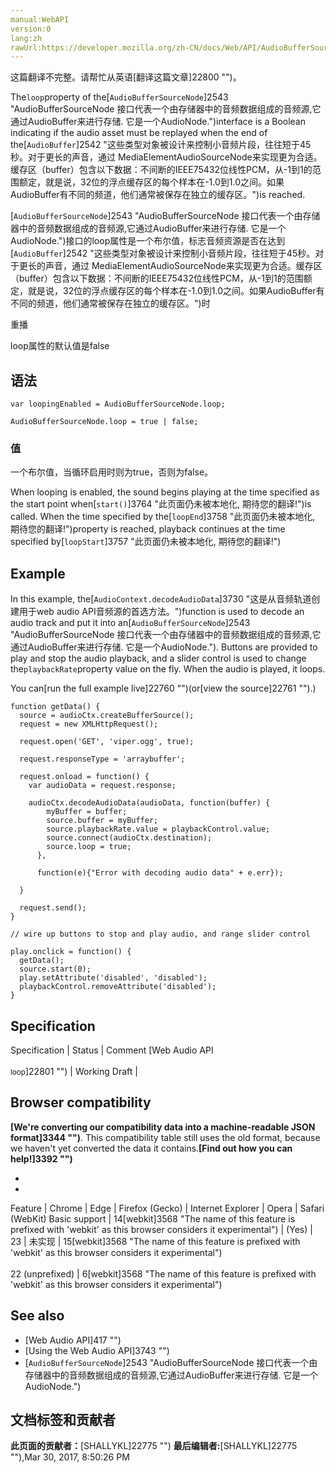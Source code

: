 ```yaml
---
manual:WebAPI
version:0
lang:zh
rawUrl:https://developer.mozilla.org/zh-CN/docs/Web/API/AudioBufferSourceNode/loop
---
```




这篇翻译不完整。请帮忙从英语[翻译这篇文章]22800 "")。






The`loop`property of the[`AudioBufferSourceNode`]2543 "AudioBufferSourceNode 接口代表一个由存储器中的音频数据组成的音频源,它通过AudioBuffer来进行存储. 它是一个AudioNode.")interface is a Boolean indicating if the audio asset must be replayed when the end of the[`AudioBuffer`]2542 "这些类型对象被设计来控制小音频片段，往往短于45秒。对于更长的声音，通过 MediaElementAudioSourceNode来实现更为合适。缓存区（buffer）包含以下数据：不间断的IEEE75432位线性PCM，从-1到1的范围额定，就是说，32位的浮点缓存区的每个样本在-1.0到1.0之间。如果AudioBuffer有不同的频道，他们通常被保存在独立的缓存区。")is reached.



[`AudioBufferSourceNode`]2543 "AudioBufferSourceNode 接口代表一个由存储器中的音频数据组成的音频源,它通过AudioBuffer来进行存储. 它是一个AudioNode.")接口的loop属性是一个布尔值，标志音频资源是否在达到[`AudioBuffer`]2542 "这些类型对象被设计来控制小音频片段，往往短于45秒。对于更长的声音，通过 MediaElementAudioSourceNode来实现更为合适。缓存区（buffer）包含以下数据：不间断的IEEE75432位线性PCM，从-1到1的范围额定，就是说，32位的浮点缓存区的每个样本在-1.0到1.0之间。如果AudioBuffer有不同的频道，他们通常被保存在独立的缓存区。")时



重播




loop属性的默认值是false


## 语法<a name="语法"></a>

```
var loopingEnabled = AudioBufferSourceNode.loop;

AudioBufferSourceNode.loop = true | false;

```

### 值<a name="值"></a>


一个布尔值，当循环启用时则为true，否则为false。



When looping is enabled, the sound begins playing at the time specified as the start point when[`start()`]3764 "此页面仍未被本地化, 期待您的翻译!")is called. When the time specified by the[`loopEnd`]3758 "此页面仍未被本地化, 期待您的翻译!")property is reached, playback continues at the time specified by[`loopStart`]3757 "此页面仍未被本地化, 期待您的翻译!")


## Example<a name="Example"></a>


In this example, the[`AudioContext.decodeAudioData`]3730 "这是从音频轨道创建用于web audio API音频源的首选方法。")function is used to decode an audio track and put it into an[`AudioBufferSourceNode`]2543 "AudioBufferSourceNode 接口代表一个由存储器中的音频数据组成的音频源,它通过AudioBuffer来进行存储. 它是一个AudioNode."). Buttons are provided to play and stop the audio playback, and a slider control is used to change the`playbackRate`property value on the fly. When the audio is played, it loops.



You can[run the full example live]22760 "")(or[view the source]22761 "").)



```
function getData() {
  source = audioCtx.createBufferSource();
  request = new XMLHttpRequest();

  request.open('GET', 'viper.ogg', true);

  request.responseType = 'arraybuffer';

  request.onload = function() {
    var audioData = request.response;

    audioCtx.decodeAudioData(audioData, function(buffer) {
        myBuffer = buffer;
        source.buffer = myBuffer;
        source.playbackRate.value = playbackControl.value;
        source.connect(audioCtx.destination);
        source.loop = true;
      },

      function(e){"Error with decoding audio data" + e.err});

  }

  request.send();
}

// wire up buttons to stop and play audio, and range slider control

play.onclick = function() {
  getData();
  source.start(0);
  play.setAttribute('disabled', 'disabled');
  playbackControl.removeAttribute('disabled');
} 

```

## Specification<a name="Specification"></a>
Specification | Status | Comment 
[Web Audio API<br></br><small>loop</small>]22801 "") | Working Draft |  


## Browser compatibility<a name="Browser_compatibility"></a>


**[We&#39;re converting our compatibility data into a machine-readable JSON format]3344 "")**. This compatibility table still uses the old format, because we haven&#39;t yet converted the data it contains.**[Find out how you can help!]3392 "")**


* 
* 
Feature | Chrome | Edge | Firefox (Gecko) | Internet Explorer | Opera | Safari (WebKit) 
Basic support | 14[webkit]3568 "The name of this feature is prefixed with 'webkit' as this browser considers it experimental") | (Yes) | 23 | 未实现 | 15[webkit]3568 "The name of this feature is prefixed with 'webkit' as this browser considers it experimental")<br></br>22 (unprefixed) | 6[webkit]3568 "The name of this feature is prefixed with 'webkit' as this browser considers it experimental") 





## See also<a name="See_also"></a>

* [Web Audio API]417 "")
* [Using the Web Audio API]3743 "")
* [`AudioBufferSourceNode`]2543 "AudioBufferSourceNode 接口代表一个由存储器中的音频数据组成的音频源,它通过AudioBuffer来进行存储. 它是一个AudioNode.")



## 文档标签和贡献者
**此页面的贡献者：**[SHALLYKL]22775 "")
**最后编辑者:**[SHALLYKL]22775 ""),<time>Mar 30, 2017, 8:50:26 PM</time>


